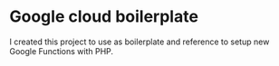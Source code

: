 # Google cloud boilerplate
I created this project to use as boilerplate and reference to setup new Google Functions with PHP.

